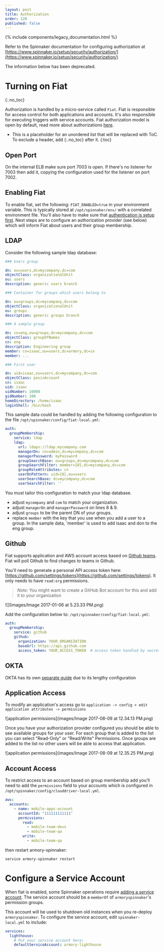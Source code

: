 ```yaml
---
layout: post
title: Authorization
order: 120
published: false
---
```


{% include components/legacy_documentation.html %}

Refer to the Spinnaker documentation for configuring authorization at
[https://www.spinnaker.io/setup/security/authorization/](https://www.spinnaker.io/setup/security/authorization/)

<div class="deprecation-warning">
  The information below has been deprecated.
</div>

# Turning on Fiat
{:.no_toc}

Authorization is handled by a micro-service called `Fiat`.  Fiat is responsible for access control for both applications and accounts.  It's also responsible for executing triggers with service accounts. Fiat authorization model is open by default, read more about authorizations [here](https://www.spinnaker.io/setup/security/authorization).
* This is a placeholder for an unordered list that will be replaced with ToC. To exclude a header, add {:.no_toc} after it.
{:toc}



## Open Port

On the internal ELB make sure port 7003 is open. If there's no listener for 7003 then add it, copying the configuration used for the listener on port 7002.

## Enabling Fiat

To enable fiat, set the following: `FIAT_ENABLED=true` in your environment variable.  This is
typically stored at `/opt/spinnaker/env/` with a correlated environment file.  You'll also have to make sure that [authentication
is setup first](http://docs.armory.io/install-guide/auth/).  Next steps are to configure an authorization provider (see below) which will inform Fiat
about users and their group membership.

## LDAP

Consider the following sample ldap database:

```yml
### Users group

dn: ou=users,dc=mycompany,dc=com
objectClass: organizationalUnit
ou: users
description: generic users branch

### Container for groups which users belong to

dn: ou=groups,dc=mycompany,dc=com
objectClass: organizationalUnit
ou: groups
description: generic groups branch

### A sample group

dn: cn=eng,ou=groups,dc=mycompany,dc=com
objectClass: groupOfNames
cn: eng
description: Engineering group
member: cn=isaac,ou=users,dc=armory,dc=io
member: ...

### First user

dn: uid=isaac,ou=users,dc=mycompany,dc=com
objectClass: posixAccount
cn: isaac
uid: isaac
uidNumber: 16000
gidNumber: 100
homeDirectory: /home/isaac
loginShell: /bin/bash
```

This sample data could be handled by adding the following configuration to the
file `/opt/spinnaker/config/fiat-local.yml`:

```yml
auth:
  groupMembership:
    service: ldap
    ldap:
      url: ldaps://ldap.mycompany.com
      managerDn: cn=admin,dc=mycompany,dc=com
      managerPassword: myPassword
      groupSearchBase: ou=groups,dc=mycompany,dc=com
      groupSearchFilter: member={0},dc=mycompany,dc=com
      groupRoleAttributes: cn
      userDnPattern: uid={0},ou=users
      userSearchBase: dc=mycompany,dc=com
      userSearchFilter: ''
```

You must tailor this configuration to match your ldap database.
* adjust `mycompany` and `com` to match your organization.
* adjust `managerDn` and `managerPassword` on lines 8 & 9.
* adjust `groups` to be the parent DN of your groups.
* replace `member` with the key that you use when you add a user to a group. In the sample data, 'member' is used to add isaac and don to the eng group.


## Github

Fiat supports application and AWS account access based on [Github teams](https://help.github.com/articles/about-teams/). Fiat will poll Github to find changes to teams in Github.

You'll need to generate a personal API access token here: [https://github.com/settings/tokens](https://github.com/settings/tokens). It only needs to have `read:org` permissions.
> *Note*: You might want to create a GitHub Bot account for this and add it to your organization

![](images/Image 2017-01-06 at 5.23.33 PM.png)

Add the configuration below to: `/opt/spinnaker/config/fiat-local.yml`:

```yml
auth:
  groupMembership:
    service: github
    github:
      organization: YOUR_ORGANIZATION
      baseUrl: https://api.github.com
      access_token: YOUR_ACCESS_TOKEN  # access token handled by secret store
```

## OKTA

OKTA has its own [separate guide](/admin-guides/okta/) due to its lengthy configuration

## Application Access

To modify an application's access go to `application -> config > edit application attributes -> permissions`

![application permissions](images/Image 2017-08-09 at 12.34.13 PM.png)

Once you have your authorization provider configured you should be able to see available groups for your user.  For each group that is added to the list you can select "Read-Only" or "Read/Write" Permissions.  Once groups are added to the list no other users will be able to access that application.

![application permissions](images/Image 2017-08-09 at 12.35.25 PM.png)

## Account Access

To restrict access to an account based on group membership add you'll need to add
the `permissions` field to your accounts which is configured in
`/opt/spinnaker/config/clouddriver-local.yml`.

```yml
aws:
  accounts:
    - name: mobile-apps-account
      accountId: "111111111111"
      permissions:
        read:
          - mobile-team-devs
          - mobile-team-qa
        write:
          - mobile-team-qa
```

then restart armory-spinnaker:
```
service armory-spinnaker restart
```

# Configure a Service Account
When fiat is enabled, some Spinnaker operations require [adding a service account](https://www.spinnaker.io/setup/security/authorization/service-accounts/).  The service
account should be a `memberOf` of `armoryspinnaker`'s permission groups.

This account will be used to shutdown old instances when you re-deploy `armoryspinnaker`. To configure the service account, edit `spinnaker-local.yml` to include:
```yml
services:
  lighthouse:
    # Put your service account here;
    defaultServiceAccount: armory-lighthouse
```
